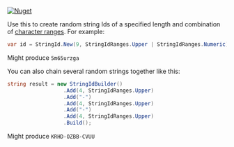 [![Nuget](https://img.shields.io/nuget/v/AO.StringId)](https://www.nuget.org/packages/AO.StringId/)

Use this to create random string Ids of a specified length and combination of [character ranges](https://github.com/adamfoneil/StringId/blob/master/StringId/StringIdBuilder.cs#L10-L16). For example:

```csharp
var id = StringId.New(9, StringIdRanges.Upper | StringIdRanges.Numeric);
```
Might produce `5m65urzga`

You can also chain several random strings together like this:

```csharp
string result = new StringIdBuilder()
                  .Add(4, StringIdRanges.Upper)
                  .Add("-")
                  .Add(4, StringIdRanges.Upper)
                  .Add("-")
                  .Add(4, StringIdRanges.Upper)
                  .Build();
```
Might produce `KRHD-OZBB-CVUU`
